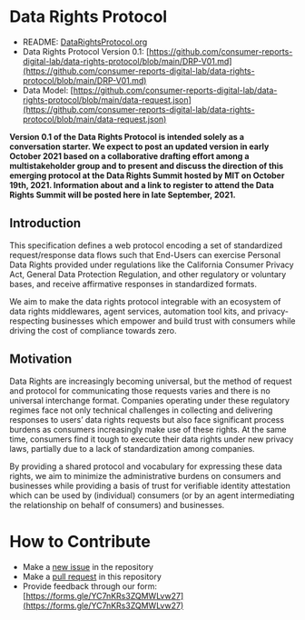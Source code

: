 # Data Rights Protocol

* README: [DataRightsProtocol.org](http://datarightsprotocol.org)
* Data Rights Protocol Version 0.1: [https://github.com/consumer-reports-digital-lab/data-rights-protocol/blob/main/DRP-V01.md](https://github.com/consumer-reports-digital-lab/data-rights-protocol/blob/main/DRP-V01.md)
* Data Model: [https://github.com/consumer-reports-digital-lab/data-rights-protocol/blob/main/data-request.json](https://github.com/consumer-reports-digital-lab/data-rights-protocol/blob/main/data-request.json)

**Version 0.1 of the Data Rights Protocol is intended solely as a conversation starter.  We expect to post an updated version in early October 2021 based on a collaborative drafting effort among a multistakeholder group and to present and discuss the direction of this emerging protocol at the Data Rights Summit hosted by MIT on October 19th, 2021.  Information about and a link to register to attend the Data Rights Summit will be posted here in late September, 2021.**

## Introduction

This specification defines a web protocol encoding a set of standardized request/response data flows such that End-Users can exercise Personal Data Rights provided under regulations like the California Consumer Privacy Act, General Data Protection Regulation, and other regulatory or voluntary bases, and receive affirmative responses in standardized formats.

We aim to make the data rights protocol integrable with an ecosystem of data rights middlewares, agent services, automation tool kits, and privacy-respecting businesses which empower and build trust with consumers while driving the cost of compliance towards zero.

## Motivation

Data Rights are increasingly becoming universal, but the method of request and protocol for communicating those requests varies and there is no universal interchange format. Companies operating under these regulatory regimes face not only technical challenges in collecting and delivering responses to users’ data rights requests but also face significant process burdens as consumers increasingly make use of these rights. At the same time, consumers find it tough to execute their data rights under new privacy laws, partially due to a lack of standardization among companies.

By providing a shared protocol and vocabulary for expressing these data rights, we aim to minimize the administrative burdens on consumers and businesses while providing a basis of trust for verifiable identity attestation which can be used by (individual) consumers (or by an agent intermediating the relationship on behalf of consumers) and businesses.

# How to Contribute

* Make a [new issue](https://github.com/consumer-reports-digital-lab/data-rights-protocol/issues/new) in the repository
* Make a [pull request](https://github.com/consumer-reports-digital-lab/data-rights-protocol/pulls) in this repository
* Provide feedback through our form: [https://forms.gle/YC7nKRs3ZQMWLvw27](https://forms.gle/YC7nKRs3ZQMWLvw27)

